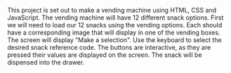 This project is set out to make a vending machine using HTML, CSS and JavaScript.
The vending machine will have 12 different snack options.
First we will need to load our 12 snacks using the vending options. Each should have a corresponding image that will display in one of the vending boxes.
The screen will display "Make a selection".
Use the keyboard to select the desired snack reference code. The buttons are interactive, as they are pressed their values are displayed on the screen.
The snack will be dispensed into the drawer.

